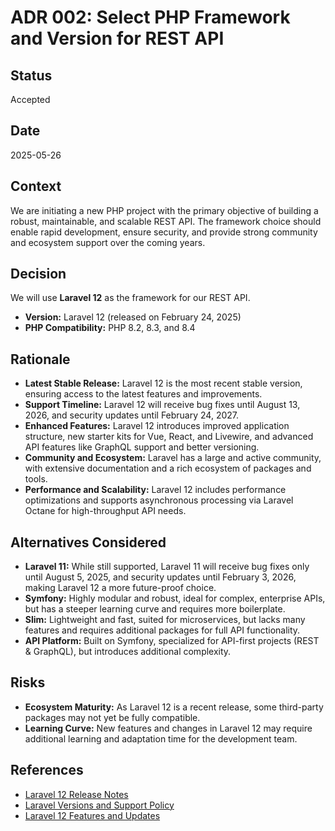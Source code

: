 # ADR 002: Select PHP Framework and Version for REST API

## Status

Accepted

## Date

2025-05-26

## Context

We are initiating a new PHP project with the primary objective of building a robust, maintainable, and scalable REST API. The framework choice should enable rapid development, ensure security, and provide strong community and ecosystem support over the coming years.

## Decision

We will use **Laravel 12** as the framework for our REST API.

* **Version:** Laravel 12 (released on February 24, 2025)
* **PHP Compatibility:** PHP 8.2, 8.3, and 8.4

## Rationale

* **Latest Stable Release:** Laravel 12 is the most recent stable version, ensuring access to the latest features and improvements.
* **Support Timeline:** Laravel 12 will receive bug fixes until August 13, 2026, and security updates until February 24, 2027.
* **Enhanced Features:** Laravel 12 introduces improved application structure, new starter kits for Vue, React, and Livewire, and advanced API features like GraphQL support and better versioning.
* **Community and Ecosystem:** Laravel has a large and active community, with extensive documentation and a rich ecosystem of packages and tools.
* **Performance and Scalability:** Laravel 12 includes performance optimizations and supports asynchronous processing via Laravel Octane for high-throughput API needs.

## Alternatives Considered

* **Laravel 11:** While still supported, Laravel 11 will receive bug fixes only until August 5, 2025, and security updates until February 3, 2026, making Laravel 12 a more future-proof choice.
* **Symfony:** Highly modular and robust, ideal for complex, enterprise APIs, but has a steeper learning curve and requires more boilerplate.
* **Slim:** Lightweight and fast, suited for microservices, but lacks many features and requires additional packages for full API functionality.
* **API Platform:** Built on Symfony, specialized for API-first projects (REST & GraphQL), but introduces additional complexity.

## Risks

* **Ecosystem Maturity:** As Laravel 12 is a recent release, some third-party packages may not yet be fully compatible.
* **Learning Curve:** New features and changes in Laravel 12 may require additional learning and adaptation time for the development team.

## References

* [Laravel 12 Release Notes](https://laravel.com/docs/12.x/releases)
* [Laravel Versions and Support Policy](https://laravelversions.com/en)
* [Laravel 12 Features and Updates](https://www.bacancytechnology.com/blog/laravel-12-features-updates)
